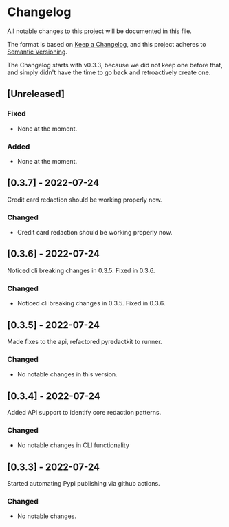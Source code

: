 # Changelog

All notable changes to this project will be documented in this file.

The format is based on [Keep a Changelog](https://keepachangelog.com/en/1.0.0/),
and this project adheres to [Semantic Versioning](https://semver.org/spec/v2.0.0.html).

The Changelog starts with v0.3.3, because we did not keep one before that,
and simply didn't have the time to go back and retroactively create one.

## [Unreleased]

### Fixed

- None at the moment.

### Added

- None at the moment.

## [0.3.7] - 2022-07-24

Credit card redaction should be working properly now.

### Changed

- Credit card redaction should be working properly now.

## [0.3.6] - 2022-07-24

Noticed cli breaking changes in 0.3.5. Fixed in 0.3.6.

### Changed

- Noticed cli breaking changes in 0.3.5. Fixed in 0.3.6.

## [0.3.5] - 2022-07-24

Made fixes to the api, refactored pyredactkit to runner.

### Changed

- No notable changes in this version.

## [0.3.4] - 2022-07-24

Added API support to identify core redaction patterns.

### Changed

- No notable changes in CLI functionality

## [0.3.3] - 2022-07-24

Started automating Pypi publishing via github actions.

### Changed

- No notable changes.
